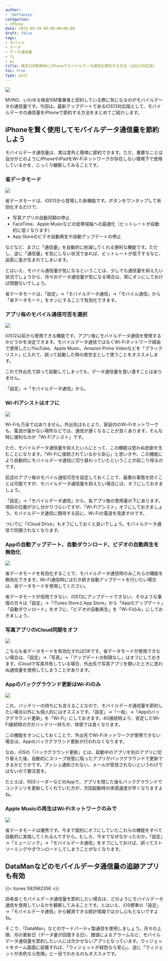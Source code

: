 ```yaml
---
author:
- '@ottanxyz'
categories:
- iPhone
date: 2019-09-29 00:00:00+00:00
draft: false
tags:
- モバイル
- データ
- データ通信量
- fi
- wi
title: 格安SIM使用時にiPhoneでモバイルデータ通信を節約する方法（iOS13対応版）
toc: true
type: post
---
```


![](190923-8b66b03fb98bb2f6.jpg)

MVNO、いわゆる格安SIM事業者と契約している際に気になるのがモバイルデータの通信量です。今回は、最新アップデートであるiOS13対応版として、モバイルデータの通信量をiPhoneで節約する方法をまとめてご紹介します。

## iPhoneを賢く使用してモバイルデータ通信量を節約しよう

モバイルデータ通信量は、実は意外と簡単に節約できます。ただ、重要なことは自分がどのようにiPhoneやiPadをWi-Fiネットワークが存在しない環境下で使用しているかを、じっくり観察してみることです。

### 省データモード

![](190923-8ec6ebbd39025274.png)

省データモードは、iOS13から登場した新機能です。ボタンをワンタップして有効化するだけで、

- 写真アプリの自動同期の停止
- FaceTime、Apple Musicなどの低帯域幅への最適化（ビットレートが自動的に低くなります）
- App Storeのビデオ自動再生や自動アップデートの停止

などなど、まさに「通信量」を自動的に削減してくれる便利な機能です。ただし、逆に「通信量」を気にしない状況であれば、ビットレートが低下するなど、品質に差が生まれてしまいます。

とはいえ、モバイル通信量が気になるということは、少しでも通信量を抑えたい状況でしょうから、月々のデータ通信量が気になる場合は、常にオンにしておけば問題ないでしょう。

省データモードは、「設定」→「モバイルデータ通信」→「モバイル通信」から「省データモード」をオンにすることで有効化できます。

### アプリ毎のモバイル通信可否を選択

![](190923-67f72be2f7b640ea.png)

iOS12以前から使用できる機能です。アプリ毎にモバイルデータ通信を使用するかどうかを決定できます。モバイルデータ通信ではなくWi-Fiネットワーク経由で使用したいYouTube、Apple Music、Amazon Prime Videoなどを「ブラックリスト」に入れて、誤って起動した時の救世主として使うことをオススメします。

これで外出先で誤って起動してしまっても、データ通信量を食い潰すことはありません。

「設定」→「モバイルデータ通信」から。

### Wi-Fiアシストはオフに

![](190923-921af80bf7f27746.png)

Wi-Fiも万全ではありません。外出先はもとより、家庭内のWi-Fiネットワークも、電波が届かない場所などでは、通信が遅くなることが良くあります。そんな時に便利なのが「Wi-Fiアシスト」です。

ただ、モバイルデータ通信量を抑えたい人にとって、この機能は思わぬ悲劇を生むことになります。「Wi-Fiに接続されているから安心」と思いきや、この機能により自動的にモバイルデータ通信に切り替わっていたということが起こり得るのです。

前述のアプリ毎のモバイル通信可否を設定しておくことで、最悪の事態を防ぐことは可能ですが、モバイルデータ通信量を抑えたい場合には、オフにしておきましょう。

「設定」→「モバイルデータ通信」から、各アプリ毎の使用量の下にあります。項目の位置が少し分かりづらいですが、「Wi-Fiアシスト」オフにしておきましょう。モバイルデータ通信に期待する前に、Wi-Fiの電波を見直すのです。

ついでに「iCloud Drive」もオフにしておくと良いでしょう。モバイルデータ通信で同期されなくなります。

### Appの自動アップデート、自動ダウンロード、ビデオの自動再生を無効化

![](190923-c215c53dbaf0745c.png)

省データモードを有効化することで、モバイルデータ通信時のみこれらの機能を無効化できます。Wi-Fi通信時には引き続き自動アップデートを行いたい場合は、省データモードを使用してください。

省データモードが信用できない、iOS13にアップデートできない、そのような事情の方々は「設定」→「iTunes StoreとApp Store」から「Appのアップデート」「自動ダウンロード」をオフに、「ビデオの自動再生」を「Wi-Fiのみ」にしておきましょう。

### 写真アプリのiCloud同期をオフ

![](190923-378ccebff9ea4137.png)

こちらも省データモードを有効化すればOKです。省データモードが使用できない場合は、「設定」→「写真」→「アップデートの制限なし」はオフにしておきます。iCloudで写真共有している場合、外出先で写真アプリを開いたときに思わぬ通信量を使用してしまうことがあります。

### Appのバックグラウンド更新はWi-Fiのみ

![](190923-f7cac121632354bb.png)

これ、バッテリーの持ちにも言えることなので、モバイルデータ通信量を節約したい場合以外にも個人的にはオススメです。「設定」→「一般」→「Appのバックグラウンド更新」を「Wi-Fi」にしておきます。4G接続時より、安定したWi-Fi接続時の方がバッテリー持ちが、体感では良くなります。

この機能をオンにしておくことで、外出先でWi-Fiネットワークが使用できない場合は、Appのバックグラウンド更新が行われなくなります。

なお、iOSの「バックグラウンド更新」とは、起動中のアプリを別のアプリに切り替えた後、自動的にスリープ状態に陥ったアプリがバックグラウンドで更新できるかどうかです。プッシュ通知されない、メールが受信されないというわけではないので要注意を。

たとえば、RSSリーダーなどのAppで、アプリを閉じた後もバックグラウンドでコンテンツを更新してくれていた方が、次回起動時の体感速度が早くなりますよね。

### Apple Musicの再生はWi-Fiネットワークのみで

![](190923-4414f0f251f9a184.png)

省データモードは優秀です。今まで個別にオフにしていたこれらの機能をすべて自動的に実施してくれるんですから。むしろ、今までなぜなかったのか。「設定」→「ミュージック」→「モバイルデータ通信」をオフにしておけば、誤ってストリーミングやダウンロードしてしまうことがなくなります。

## DataManなどのモバイルデータ通信量の追跡アプリも有効

{{< itunes 592962356 >}}

効率良くモバイルデータ通信量を節約したい場合は、どのようにモバイルデータ通信を使用しているかを観察してみることです。とはいえ、iOS標準の「設定」→「モバイルデータ通信」から観測できる統計情報では少し心もとないですよね。

そこで、「DataMan」などのサードパーティ製通信を使用しましょう。月々の上限、月の更新日（データ量が回復する日）、閾値によるアラームなど、モバイルデータ通信量を節約したい人には欠かせないアプリとなっています。ウィジェットをホーム画面に設置すれば、「ウィジェットが緑色なら安心」、逆に「ウィジェットが赤色なら危険」と一目でわかるのもオススメです。
